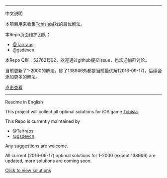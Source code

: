 --------------------

中文说明

本项目用来收集[Tchisla](https://itunes.apple.com/us/app/tchisla/id1100623105?mt=8)游戏的最优解法。

本Repo页面维护团队：
- [@Tairraos](https://github.com/tairraos)
- [@gsdevcn](https://github.com/gsdevcn)
  
本Repo Q群：527621502，欢迎通过github提交issue，也欢迎加群讨论。

当前更新了1-2000的解法，除了1389#6外都是当前最优解(2016-09-17)，后续会添加更多的解法。

[点击查看](https://github.com/MathsFans/Tchisla/blob/master/solutions.txt)

--------------------

Readme in English

This project will collect all optimal solutions for iOS game [Tchisla](https://itunes.apple.com/us/app/tchisla/id1100623105?mt=8).

This Repo is currently maintained by
- [@Tairraos](https://github.com/tairraos)
- [@gsdevcn](https://github.com/gsdevcn)

Any suggestions are welcome.

All current (2016-09-17) optimal solutions for 1-2000 (except 1389#6) are updated, more solutions are coming soon.

[Click to view solutions](https://github.com/MathsFans/Tchisla/blob/master/solutions.txt)